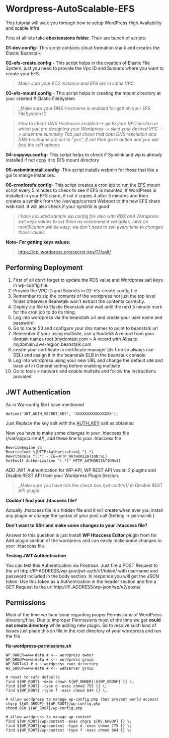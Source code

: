 # Wordpress-AutoScalable-EFS
This tutorial will walk you through how to setup WordPress High Availability and scable Infra

First of all lets take **ebextensions folder**. Their are bunch of scripts:

**01-dev.config**- This script contains cloud formation stack and creates the Elastic Beanstalk

**02-efs-create.config** - This script helps in the creation of Elastic File System, just you need to provide the Vpc ID and Subnets where you want to create your EFS.

> _Make sure your EC2 instance and EFS are in same VPC_

**03-efs-mount.config** - This script helps in creating the mount directory at your created # Elastic FileSystem

> _Make sure your DNS Hostname is enabled for gettinh your EFS FileSystem ID

> _How to check DNS Hostname enabled--> go to your VPC section in which you are designing your Wordpress--> slect your desired VPC --> under the summary Tab just check that both DNS resolution and DNS hostname are set to "yes", if not then go to action and you will find the edit options_

**04-copywp.config**- This script helps to check if Symlink and wp is already installed if not copy it to EFS mount directory

**05-webmininstall.config**- This script installs webmin for those that like a gui to mange instances.

**06-cronforefs.config**- This script creates a cron job to run the EFS mount script every 5 minutes to check to see if EFS is mounted, if    WordPress is installed in your EFS share, if not it copies it after 5 minutes and then creates a symlink from the /var/app/current Webroot  to the new EFS share web root. It will also check if your symlink is good

> _I have included sample wp.config file also with RDS and Wordpress salt keys values to set them as environment variables, later on modification will be easy, we don't need to ssh every time to changes those values_.

**Note- For getting keys values:**
> https://api.wordpress.org/secret-key/1.1/salt/

## Performing Deployment

1. First of all don't forget to update the RDS value and Wordpress salt keys in wp-config file.
2. Provide the VPC ID and Subnets in 02-efs-create.config file
3. Remember to zip the contents of the wordpress not just the top level folder otherwise Beanstalk won't extract the contents  correctly.
4. Deploy zip file to Elastic Beanstalk and wait until the next 5 minute mark for the cron job to do its thing.
5. Log into wordpress via the beanstalk url and create your user name and password
6. Go to route 53 and configure your dns names to point to beanstalk url
7. Remember if your using multisite, use a Route53 A record from your domain names root (mydomain.com > A record with Alias to mydomain.aws-region.beanstalk.com
8. create your certificate in certificate manager (its free so always use SSL) and assign it in the beanstalk ELB in the beanstalk console
9. Log into wordpress using your new URL and change the default site and base url in General setting before enabling multisite
10. Go to tools > network and enable multsite and follow the instructions provided

## JWT Authentication

As in Wp-config file I have mentioned
```
define('JWT_AUTH_SECRET_KEY', 'XXXXXXXXXXXXXXXX');
```
Just Replace the key salt with the [AUTH_KEY]( https://api.wordpress.org/secret-key/1.1/salt/) salt as obtained

Now you have to make some changes in your .htaccess file (/var/app/current/), add these line to your .htaccess file
```
RewriteEngine on
RewriteCond %{HTTP:Authorization} ^(.*)
RewriteRule ^(.*) - [E=HTTP_AUTHORIZATION:%1]
SetEnvIf Authorization "(.*)" HTTP_AUTHORIZATION=$1
```
ADD JWT Authentication for WP-API, WP REST API vesion 2 plugins and Disable REST API from your Wordpress Plugin Section.
>_Make sure you have tick the check box /jwt-auth/v1/ in Disable REST API plugin

**Couldn't find your .htaccess file?** 

Actually .htaccess file is a hidden file and it will create when ever you install any plugin or change the syntax of your post call (Setting -> permalink )

**Don't want to SSH and make some changes to your .htaccess file?** 

Answer to this question is just install **WP Htaccess Editor** plugin from for Add plugin section of the wordpress and can easily make some changes to your .htaccess file.

**Testing JWT Authentication**

You can test this Authentication via Postman. Just fire a POST Request to the url http://IP-ADDRESS/wp-json/jwt-auth/v1/token/ with username and password included in the body section. In responce you will get the JSON token.
Use this token as a Authentication in the header section and fire a GET Request to the url http://IP_ADDRESS/wp-json/wp/v2/posts/

## Permissions
Most of the time we face issue regarding proper Permissions of WordPress directory/files. Due to Improper Permissions most of the time we get **could not create directory** while adding new plugin. So to resolve such kind of issues just place this sh file in the root directory of your wordpress and run the file

**fix-wordpress-permissions.sh**
```
WP_OWNER=www-data # <-- wordpress owner
WP_GROUP=www-data # <-- wordpress group
WP_ROOT=$1 # <-- wordpress root directory
WS_GROUP=www-data # <-- webserver group

# reset to safe defaults
find ${WP_ROOT} -exec chown ${WP_OWNER}:${WP_GROUP} {} \;
find ${WP_ROOT} -type d -exec chmod 755 {} \;
find ${WP_ROOT} -type f -exec chmod 644 {} \;

# allow wordpress to manage wp-config.php (but prevent world access)
chgrp ${WS_GROUP} ${WP_ROOT}/wp-config.php
chmod 660 ${WP_ROOT}/wp-config.php

# allow wordpress to manage wp-content
find ${WP_ROOT}/wp-content -exec chgrp ${WS_GROUP} {} \;
find ${WP_ROOT}/wp-content -type d -exec chmod 775 {} \;
find ${WP_ROOT}/wp-content -type f -exec chmod 664 {} \;
```

